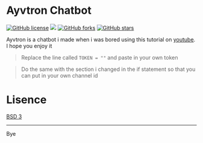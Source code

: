 # Ayvtron Chatbot

[![GitHub license](https://img.shields.io/github/license/Bumblebee99YT/Ayvtron.svg)](https://github.com/Bumblebee99YT/Ayvtron/blob/master/LICENSE)
 ![](https://img.shields.io/github/languages/code-size/Bumblebee99YT/Ayvtron) [![GitHub forks](https://img.shields.io/github/forks/Bumblebee99YT/Ayvtron.svg?style=social&label=Fork&maxAge=2592000)](https://GitHub.com/Bumblebee99YT/Ayvtron/network/) [![GitHub stars](https://img.shields.io/github/stars/Bumblebee99YT/Ayvtron.svg?style=social&label=Star&maxAge=2592000)](https://GitHub.com/Bumblebee99YT/Ayvtron/stargazers/)

Ayvtron is a chatbot i made when i was bored using this tutorial on [youtube](https://www.youtube.com/watch?v=xKfaobGpKlQ).
I hope you enjoy it
> Replace the line called `TOKEN = ""` and paste in your own token

> Do the same with the section i changed in the if statement so that you can put in your own channel id

# Lisence
[BSD 3](https://github.com/Bumblebee99YT/Ayvtron/blob/main/LICENSE)

---

Bye
